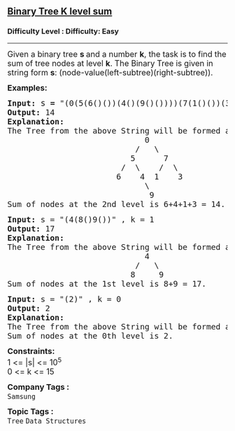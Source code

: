 <h2><a href="https://www.geeksforgeeks.org/problems/binary-tree-k-level-sum3857/1">Binary Tree K level sum</a></h2><h3>Difficulty Level : Difficulty: Easy</h3><hr><div class="problems_problem_content__Xm_eO"><p><span style="font-size: 18px;">Given a binary tree <strong>s </strong>and a number <strong>k</strong>, the task is to find the sum of tree nodes at level <strong>k</strong>. The Binary Tree is given in string form <strong>s</strong>: (node-value(left-subtree)(right-subtree)).</span></p>
<p><span style="font-size: 18px;"><strong>Examples:</strong></span></p>
<pre><span style="font-size: 18px;"><strong style="font-size: 18px;">Input:</strong> <span style="font-size: 14pt;">s</span></span><span style="font-size: 18px;"><strong> = </strong>"</span><span style="font-size: 18px;">(0(5(6()())(4()(9()())))(7(1()())(3()())))" , k = 2</span>
<span style="font-size: 18px;"><strong><span style="font-size: 18px;">Output:</span> </strong></span><span style="font-size: 18px;">14</span>
<span style="font-size: 18px;"><strong>Explanation:</strong></span>
<span style="font-size: 18px;">The Tree from the above String will be formed as:
                             0
                           /   \
                          5      7
                        /  \    /  \
                       6    4  1    3
                             \
                              9 </span> 
<span style="font-size: 18px;">Sum of nodes at the 2nd level is 6+4+1+3 = 14.</span></pre>
<pre><span style="font-size: 18px;"><strong style="font-size: 18px;">Input:</strong> </span><span style="font-size: 18px;">s = "(4(8()9())" , k = 1</span>
<span style="font-size: 18px;"><strong><span style="font-size: 18px;">Output:</span> </strong></span><span style="font-size: 18px;">17</span>
<span style="font-size: 18px;"><strong>Explanation:</strong></span>
<span style="font-size: 18px;">The Tree from the above String will be formed as:
                             4
                           /   \
                          8     9</span>
<span style="font-size: 18px;">Sum of nodes at the 1st level is 8+9 = 17.</span></pre>
<pre><span style="font-size: 18px;"><strong>Input:</strong> </span><span style="font-size: 18px;">s = "(2)" , k = 0</span>
<span style="font-size: 18px;"><strong>Output:</strong> 2</span> <br><span style="font-size: 18px;"><strong>Explanation:</strong></span>
<span style="font-size: 18px;">The Tree from the above String will be formed as: 2                                                    </span>
<span style="font-size: 18px;">Sum of nodes at the 0th level is 2.</span></pre>
<p><span style="font-size: 18px;"><strong>Constraints:</strong><br>1 &lt;= |s| &lt;= 10<sup>5</sup></span><br><span style="font-size: 18px;">0 &lt;= k &lt;= </span><span style="font-size: 18px;">15</span></p></div><p><span style=font-size:18px><strong>Company Tags : </strong><br><code>Samsung</code>&nbsp;<br><p><span style=font-size:18px><strong>Topic Tags : </strong><br><code>Tree</code>&nbsp;<code>Data Structures</code>&nbsp;